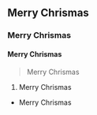 <h2>Merry Chrismas</h2><h3>Merry Chrismas</h3><h4>Merry Chrismas</h4><blockquote><p>Merry Chrismas</p></blockquote><ol><li>Merry Chrismas</li></ol><ul><li>Merry Chrismas</li></ul><h2><br><br><br><br><br><br><br><br><br><br>&nbsp;</h2>